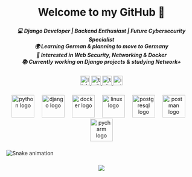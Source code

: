 <h1 align="center">Welcome to my GitHub 👋</h1>

###

<h5 align="center">
💻 Django Developer | Backend Enthusiast | Future Cybersecurity Specialist <br>
🌍 Learning German & planning to move to Germany <br>
🔐 Interested in Web Security, Networking & Docker <br>
📚 Currently working on Django projects & studying Network+
</h5>

###

<div align="center">
  <a href="https://www.linkedin.com/in/mehdirazmi" target="_blank">
    <img src="https://img.shields.io/static/v1?message=LinkedIn&logo=linkedin&label=My&color=0077B5&logoColor=white&style=for-the-badge" height="25" alt="linkedin logo" />
  </a>
  <a href="https://twitter.com/" target="_blank">
    <img src="https://img.shields.io/static/v1?message=Twitter&logo=twitter&color=1DA1F2&logoColor=white&style=for-the-badge" height="25" alt="twitter logo" />
  </a>
  <a href="https://t.me/MahdiRazmi" target="_blank">
    <img src="https://img.shields.io/static/v1?message=Telegram&logo=telegram&color=2CA5E0&logoColor=black&style=for-the-badge" height="25" alt="telegram logo" />
  </a>
  <a href="https://www.instagram.com/mehdirazmi1225/" target="_blank">
    <img src="https://img.shields.io/static/v1?message=Instagram&logo=instagram&color=E4405F&logoColor=white&style=for-the-badge" height="25" alt="instagram logo" />
  </a>
</div>

###

<div align="center">
  <img src="https://skillicons.dev/icons?i=py" height="60" alt="python logo" />
  <img width="12" />
  <img src="https://skillicons.dev/icons?i=django" height="60" alt="django logo" />
  <img width="12" />
  <img src="https://skillicons.dev/icons?i=docker" height="60" alt="docker logo" />
  <img width="12" />
  <img src="https://skillicons.dev/icons?i=linux" height="60" alt="linux logo" />
  <img width="12" />
  <img src="https://skillicons.dev/icons?i=postgres" height="60" alt="postgresql logo" />
  <img width="12" />
  <img src="https://skillicons.dev/icons?i=postman" height="60" alt="postman logo" />
  <img width="12" />
  <img src="https://skillicons.dev/icons?i=pycharm" height="60" alt="pycharm logo" />
</div>

###

<img src="https://raw.githubusercontent.com/MohammadMahdiRazmi/MohammadMahdiRazmi/output/snake.svg" alt="Snake animation" />

###

<div align="center">
  <img src="https://visitor-badge.laobi.icu/badge?page_id=MohammadMahdiRazmi.MohammadMahdiRazmi" />
</div>
